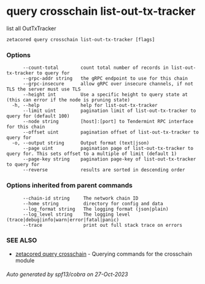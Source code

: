 # query crosschain list-out-tx-tracker

list all OutTxTracker

```
zetacored query crosschain list-out-tx-tracker [flags]
```

### Options

```
      --count-total        count total number of records in list-out-tx-tracker to query for
      --grpc-addr string   the gRPC endpoint to use for this chain
      --grpc-insecure      allow gRPC over insecure channels, if not TLS the server must use TLS
      --height int         Use a specific height to query state at (this can error if the node is pruning state)
  -h, --help               help for list-out-tx-tracker
      --limit uint         pagination limit of list-out-tx-tracker to query for (default 100)
      --node string        [host]:[port] to Tendermint RPC interface for this chain 
      --offset uint        pagination offset of list-out-tx-tracker to query for
  -o, --output string      Output format (text|json) 
      --page uint          pagination page of list-out-tx-tracker to query for. This sets offset to a multiple of limit (default 1)
      --page-key string    pagination page-key of list-out-tx-tracker to query for
      --reverse            results are sorted in descending order
```

### Options inherited from parent commands

```
      --chain-id string     The network chain ID
      --home string         directory for config and data 
      --log_format string   The logging format (json|plain) 
      --log_level string    The logging level (trace|debug|info|warn|error|fatal|panic) 
      --trace               print out full stack trace on errors
```

### SEE ALSO

* [zetacored query crosschain](zetacored_query_crosschain.md)	 - Querying commands for the crosschain module

###### Auto generated by spf13/cobra on 27-Oct-2023
